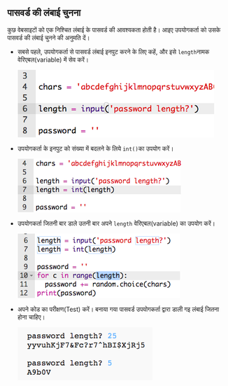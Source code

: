 ## पासवर्ड की लंबाई चुनना

कुछ वेबसाइटों को एक निश्चित लंबाई के पासवर्ड की आवश्यकता होती है। आइए उपयोगकर्ता को उसके पासवर्ड की लंबाई चुनने की अनुमति दें।



+ सबसे पहले, उपयोगकर्ता से पासवर्ड लंबाई इनपुट करने के लिए कहें, और इसे `length`नामक वेरिएबल(variable) में सेव करें।

    ![स्क्रीनशॉट(screenshot)](images/passwords-length.png)

+ उपयोगकर्ता के इनपुट को संख्या में बदलने के लिये `int()`का उपयोग करें।

    ![स्क्रीनशॉट(screenshot)](images/passwords-cast.png)

+ उपयोगकर्ता जितनी बार डाले उतनी बार अपने `length` वेरिएबल(variable) का उपयोग करें।

    ![स्क्रीनशॉट(screenshot)](images/passwords-length-loop.png)

+ अपने कोड का परीक्षण(Test) करें। बनाया गया पासवर्ड उपयोगकर्ता द्वारा डाली गइ लंबाई जितना होना चाहिए।

    ![स्क्रीनशॉट(screenshot)](images/passwords-length-test.png)



